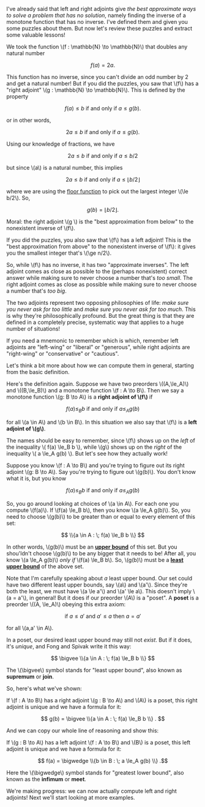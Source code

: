 I've already said that left and right adjoints give _the best approximate ways to solve a problem that has no solution_, namely finding the inverse of a monotone function that has no inverse.   I've defined them and given you some puzzles about them.   But now let's review these puzzles and extract some valuable lessons!

We took the function \\(f : \mathbb{N} \to \mathbb{N}\\) that doubles any natural number

$$     f(a) = 2a .$$

This function has no inverse, since you can't divide an odd number by 2 and get a natural number!   But if you did the puzzles, you saw that \\(f\\) has a "right adjoint" \\(g : \mathbb{N} \to \mathbb{N}\\).   This is defined by the property

$$   f(a) \le b \textrm{ if and only if } a \le g(b) . $$

or in other words,

$$ 2a \le b \textrm{ if and only if } a \le g(b) .$$

Using our knowledge of fractions, we have

$$  2a \le b \textrm{ if and only if }  a \le b/2 $$

but since \\(a\\) is a natural number, this implies

$$  2a \le b \textrm{ if and only if }  a \le \lfloor b/2 \rfloor $$

where we are using the [floor function](https://en.wikipedia.org/wiki/Floor_and_ceiling_functions) to pick out the largest integer \\(\le b/2\\). So,

$$  g(b) = \lfloor b/2 \rfloor.  $$  

Moral: the right adjoint \\(g \\)  is the "best approximation from below" to the nonexistent inverse of \\(f\\).

If you did the puzzles, you also saw that \\(f\\) has a left adjoint!  This is the "best approximation from above" to the nonexistent inverse of \\(f\\): it gives you the smallest integer that's \\(\ge n/2\\). 

So, while \\(f\\) has no inverse, it has two "approximate inverses".   The left adjoint comes as close as possible to the (perhaps nonexistent) correct answer while making sure to never choose a number that's _too small_.     The right adjoint comes as close as possible  while making sure to never choose a number that's _too big_.   

The two adjoints represent two opposing philosophies of life: _make sure you never ask for too little_ and _make sure you never ask for too much_.    This is why they're philosophically profound.  But the great thing is that they are defined in a completely precise, systematic way that applies to a huge number of situations!  

If you need a mnemonic to remember which is which, remember left adjoints are "left-wing" or "liberal" or "generous", while right adjoints are "right-wing" or "conservative" or "cautious".

Let's think a bit more about how we can compute them in general, starting from the basic definition.

Here's the definition again.   Suppose we have two preorders \\((A,\le_A)\\) and \\((B,\le_B)\\) and a monotone function \\(f : A \to B\\).  Then we say a monotone function \\(g: B \to A\\) is a **right adjoint of \\(f\\)** if 

$$  f(a) \le_B b  \textrm{ if and only if } a \le_A g(b) $$

for all \\(a \in A\\) and \\(b \in B\\).   In this situation we also say that \\(f\\) is a **left adjoint of \\(g\\)**.  

The names should be easy to remember, since \\(f\\) shows up on the _left_ of the inequality \\( f(a) \le_B b \\), while \\(g\\) shows up on the _right_ of the inequality \\( a \le_A g(b) \\).  But let's see how they actually work!

Suppose you know \\(f : A \to B\\) and you're trying to figure out its right adjoint \\(g: B \to A\\).  Say you're trying to figure out \\(g(b)\\).   You don't know what it is, but you know 

$$  f(a) \le_B b  \textrm{ if and only if } a \le_A g(b) $$

So, you go around looking at choices of \\(a \in A\\).   For each one you compute \\(f(a)\\).  If \\(f(a) \le_B b\\), then you know \\(a \le_A g(b)\\).  So, you need to choose \\(g(b)\\) to be greater than or equal to every element of this set:

$$   \\{a  \in A : \; f(a) \le_B b  \\}  $$

In other words, \\(g(b)\\) must be an **[upper bound](https://en.wikipedia.org/wiki/Upper_and_lower_bounds)** of this set.    But you shou'ldn't choose \\(g(b)\\) to be any bigger that it needs to be!  After all, you know \\(a \le_A g(b)\\) _only if_ \\(f(a) \le_B b\\).  So, 
\\(g(b)\\) must be a **[least upper bound](https://en.wikipedia.org/wiki/Infimum_and_supremum)** of the above set. 

Note that I'm carefully speaking about _a_ least upper bound.   Our set could have two different least upper bounds, say \\(a\\) and \\(a'\\).  Since they're both the least, we must have \\(a \le a'\\) and \\(a' \le a\\).   This doesn't imply \\(a = a'\\), in general!  But it does if our preorder \\(A\\) is a "poset".   A **poset** is a preorder \\((A, \le_A)\\) obeying this extra axiom:

$$  \textrm{ if } a \le a'  \textrm{ and } a' \le a \textrm{ then } a = a' $$

for all \\(a,a' \in A\\).   

In a poset, our desired least upper bound may still not _exist_.  But if it does, it's _unique_, and Fong and Spivak write it this way:

$$  \bigvee \\{a  \in A : \; f(a) \le_B b  \\}  $$

The \\(\bigvee\\) symbol stands for "least upper bound", also known as **supremum** or **join**.

So, here's what we've shown:

If \\(f : A \to B\\) has a right adjoint \\(g : B \to A\\) and \\(A\\) is a poset, this right adjoint is unique and we have a formula for it:

$$  g(b) =  \bigvee \\{a  \in A : \; f(a) \le_B b  \\} . $$

And we can copy our whole line of reasoning and show this:

If \\(g : B \to A\\) has a left adjoint \\(f : A \to B\\) and \\(B\\) is a poset, this left adjoint is unique and we have a formula for it:

$$  f(a) =  \bigwedge \\{b  \in B : \; a \le_A g(b)   \\}  .$$

Here the \\(\bigwedge\\) symbol stands for "greatest lower bound", also known as the **infimum** or **meet**.

We're making progress: we can now actually compute left and right adjoints!   Next we'll start looking at more examples.